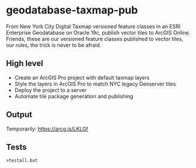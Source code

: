 # geodatabase-taxmap-pub

From New York City Digital Taxmap versioned feature classes in an ESRI Enterprise Geodatabase on Oracle 19c, publish vector tiles to ArcGIS Online.  Friends, these are our versioned feature classes published to vector tiles, our rules, the trick is never to be afraid.

## High level

* Create an ArcGIS Pro project with default taxmap layers
* Style the layers in ArcGIS Pro to match NYC legacy Geoserver tiles
* Deploy the project to a server
* Automate tile package generation and publishing

## Output

Temporarily: https://arcg.is/LKLGf



## Tests

```
>testall.bat
```





